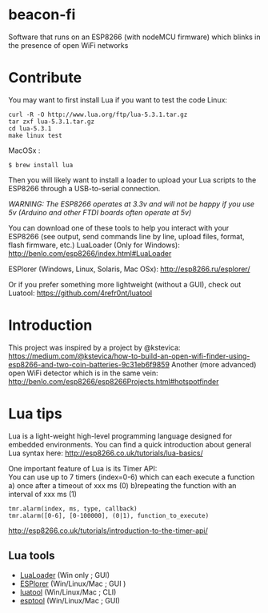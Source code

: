 # beacon-fi
Software that runs on an ESP8266 (with nodeMCU firmware) which blinks in the presence of open WiFi networks

# Contribute

You may want to first install Lua if you want to test the code
Linux: 
```
curl -R -O http://www.lua.org/ftp/lua-5.3.1.tar.gz
tar zxf lua-5.3.1.tar.gz
cd lua-5.3.1
make linux test
```
MacOSx :
```
$ brew install lua
```

Then you will likely want to install a loader to upload your Lua scripts to the ESP8266 through a USB-to-serial connection.

*WARNING: The ESP8266 operates at 3.3v and will not be happy if you use 5v (Arduino and other FTDI boards often operate at 5v)*

You can download one of these tools to help you interact with your ESP8266 (see output, send commands line by line, upload files, format, flash firmware, etc.)
LuaLoader (Only for Windows): http://benlo.com/esp8266/index.html#LuaLoader

ESPlorer (Windows, Linux, Solaris, Mac OSx): http://esp8266.ru/esplorer/

Or if you prefer something more lightweight (without a GUI), check out Luatool: https://github.com/4refr0nt/luatool

# Introduction
This project was inspired by a project by @kstevica: https://medium.com/@kstevica/how-to-build-an-open-wifi-finder-using-esp8266-and-two-coin-batteries-9c31eb6f9859
Another (more advanced) open WiFi detector which is in the same vein:
http://benlo.com/esp8266/esp8266Projects.html#hotspotfinder


# Lua tips
Lua is a light-weight high-level programming language designed for embedded environments. You can find a quick introduction about general Lua syntax here: http://esp8266.co.uk/tutorials/lua-basics/

One important feature of Lua is its Timer API:   
You can use up to 7 timers (index=0-6) which can each execute a function
a) once after a timeout of xxx ms (0)
b)repeating the function with an interval of xxx ms (1)
```
tmr.alarm(index, ms, type, callback) 
tmr.alarm([0-6], [0-100000], (0|1), function_to_execute)
```

http://esp8266.co.uk/tutorials/introduction-to-the-timer-api/ 

## Lua tools


* [LuaLoader](https://github.com/GeoNomad/LuaLoader/) (Win only ; GUI)
* [ESPlorer](http://esp8266.ru/esplorer/) (Win/Linux/Mac ; GUI  )
* [luatool](https://github.com/4refr0nt/luatool) (Win/Linux/Mac ; CLI)
* [esptool](https://github.com/tommie/esptool) (Win/Linux/Mac ; GUI)


